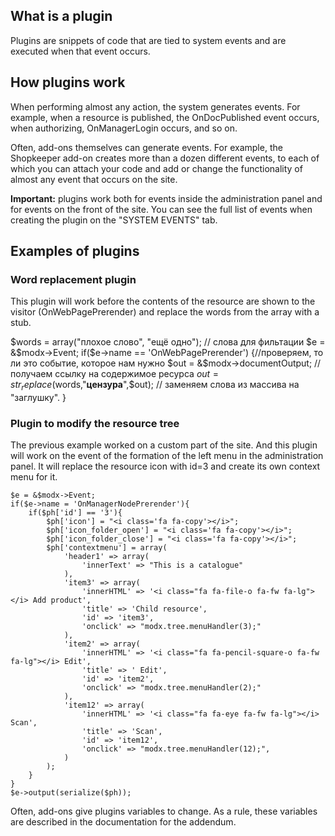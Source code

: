 ## What is a plugin
Plugins are snippets of code that are tied to system events and are executed when that event occurs.

## How plugins work
When performing almost any action, the system generates events. For example, when a resource is published, the OnDocPublished event occurs, when authorizing, OnManagerLogin occurs, and so on.

Often, add-ons themselves can generate events. For example, the Shopkeeper add-on creates more than a dozen different events, to each of which you can attach your code and add or change the functionality of almost any event that occurs on the site.

**Important:** plugins work both for events inside the administration panel and for events on the front of the site. You can see the full list of events when creating the plugin on the "SYSTEM EVENTS" tab.

## Examples of plugins
### Word replacement plugin
This plugin will work before the contents of the resource are shown to the visitor (OnWebPagePrerender) and replace the words from the array with a stub.

$words = array("плохое слово", "ещё одно"); // слова для фильтации
$e = &$modx->Event;
if($e->name == 'OnWebPagePrerender') {//проверяем, то ли это событие, которое нам нужно
	$out = &$modx->documentOutput; // получаем ссылку на содержимое ресурса
	$out = str_replace($words,"<b>цензура</b>",$out); // заменяем слова из массива на "заглушку".
}
### Plugin to modify the resource tree
The previous example worked on a custom part of the site. And this plugin will work on the event of the formation of the left menu in the administration panel. It will replace the resource icon with id=3 and create its own context menu for it.
```
$e = &$modx->Event;
if($e->name = 'OnManagerNodePrerender'){
	if($ph['id'] == '3'){
		$ph['icon'] = "<i class='fa fa-copy'></i>";
		$ph['icon_folder_open'] = "<i class='fa fa-copy'></i>";
		$ph['icon_folder_close'] = "<i class='fa fa-copy'></i>";	
		$ph['contextmenu'] = array(
			'header1' => array(
				'innerText' => "This is a catalogue"
			),
			'item3' => array(
				'innerHTML' => '<i class="fa fa-file-o fa-fw fa-lg"></i> Add product',
				'title' => 'Child resource',
				'id' => 'item3',
				'onclick' => "modx.tree.menuHandler(3);"
			),
			'item2' => array(
				'innerHTML' => '<i class="fa fa-pencil-square-o fa-fw fa-lg"></i> Edit',
				'title' => ' Edit',
				'id' => 'item2',
				'onclick' => "modx.tree.menuHandler(2);"
			),
			'item12' => array(
				'innerHTML' => '<i class="fa fa-eye fa-fw fa-lg"></i> Scan',
				'title' => 'Scan',
				'id' => 'item12',
				'onclick' => "modx.tree.menuHandler(12);",
			)
		);
	}
}
$e->output(serialize($ph));
```
Often, add-ons give plugins variables to change. As a rule, these variables are described in the documentation for the addendum.

